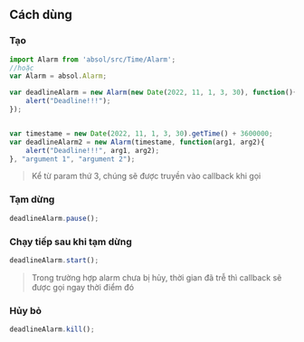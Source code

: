## Cách dùng


### Tạo

```js
import Alarm from 'absol/src/Time/Alarm';
//hoặc
var Alarm = absol.Alarm;

var deadlineAlarm = new Alarm(new Date(2022, 11, 1, 3, 30), function(){
	alert("Deadline!!!");
});


var timestame = new Date(2022, 11, 1, 3, 30).getTime() + 3600000;
var deadlineAlarm2 = new Alarm(timestame, function(arg1, arg2){
	alert("Deadline!!!", arg1, arg2);
}, "argument 1", "argument 2");

```

> Kể từ param thứ 3, chúng sẽ được truyền vào callback khi gọi

### Tạm dừng

```js
deadlineAlarm.pause();
```



### Chạy tiếp sau khi tạm dừng

```js
deadlineAlarm.start();
```

> Trong trường hợp alarm chưa bị hủy, thời gian đã trễ thì callback sẽ được gọi ngay thời điểm đó

### Hủy bỏ

```js
deadlineAlarm.kill();
```

